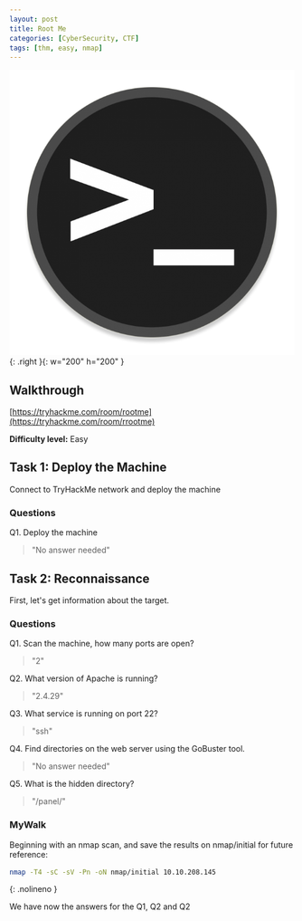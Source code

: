 ```yaml
---
layout: post
title: Root Me
categories: [CyberSecurity, CTF]
tags: [thm, easy, nmap]
---
```


![Root Me](/assets/rootme.png){: .right }{: w="200" h="200" }

## Walkthrough
[https://tryhackme.com/room/rootme](https://tryhackme.com/room/rrootme)

**Difficulty level:** Easy

## Task 1: Deploy the Machine
Connect to TryHackMe network and deploy the machine

### Questions

Q1. Deploy the machine

> "No answer needed"

## Task 2: Reconnaissance
First, let's get information about the target.

### Questions

Q1. Scan the machine, how many ports are open?

> "2"

Q2. What version of Apache is running?

> "2.4.29"

Q3. What service is running on port 22?

> "ssh"

Q4. Find directories on the web server using the GoBuster tool.

> "No answer needed"

Q5. What is the hidden directory?

> "/panel/"

### MyWalk

Beginning with an nmap scan, and save the results on nmap/initial for future reference:

```bash
nmap -T4 -sC -sV -Pn -oN nmap/initial 10.10.208.145
```
{: .nolineno }

We have now the answers for the Q1, Q2 and Q2
